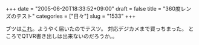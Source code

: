 +++
date = "2005-06-20T18:33:52+09:00"
draft = false
title = "360度レンズのテスト"
categories = ["日々"]
slug = "1533"
+++

ブツは<a href="http://home360.co.jp/index.htm" target="_blank">これ</a>。ようやく届いたのでテスツ。
対応デジカメまで買っちまった。
<applet code="EggApplet.class" archive="http://hbkr.jp/123/e3D.jar" codebase="." width=384 height=243 name="EGGPhoto" ><param name="Album" value="http://hbkr.jp/123/album.egg"><param name="Icons" value="http://hbkr.jp/123/applet.ear"></applet>
ところでQTVR書き出しは出来ないのだろうか。。

